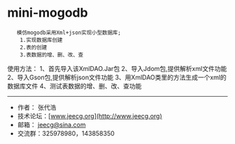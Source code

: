 mini-mogodb
===========

       模仿mogodb采用Xml+json实现小型数据库;
        1.实现数据库创建
        2.表的创建
        3.表数据的增、删、改、查


使用方法：
1、首先导入该XmlDAO.Jar包
2、导入Jdom包,提供解析xml文件功能
2、导入Gson包,提供解析json文件功能
3、用XmlDAO类里的方法生成一个xml的数据库文件
4、测试表数据的增、删、改、查功能



-----------------------------------
* 作者：     张代浩
* 技术论坛：[www.jeecg.org](http://www.jeecg.org)
* 邮箱：  jeecg@sina.com
* 交流群：325978980，143858350

